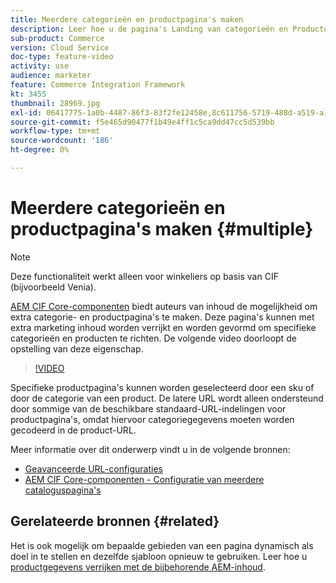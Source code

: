 ```yaml
---
title: Meerdere categorieën en productpagina's maken
description: Leer hoe u de pagina's Landing van categorieën en Productdetails verrijkt met gerichte marketinginhoud.
sub-product: Commerce
version: Cloud Service
doc-type: feature-video
activity: use
audience: marketer
feature: Commerce Integration Framework
kt: 3455
thumbnail: 28969.jpg
exl-id: 06417775-1a0b-4487-86f3-83f2fe12458e,8c611756-5719-488d-a519-a12c5c90c614
source-git-commit: f5e465d90477f1b49e4ff1c5ca9dd47cc5d539bb
workflow-type: tm+mt
source-wordcount: '186'
ht-degree: 0%

---
```


# Meerdere categorieën en productpagina&#39;s maken {#multiple}

>[!NOTE]
>
> Deze functionaliteit werkt alleen voor winkeliers op basis van CIF (bijvoorbeeld Venia).

[AEM CIF Core-componenten](https://github.com/adobe/aem-core-cif-components) biedt auteurs van inhoud de mogelijkheid om extra categorie- en productpagina&#39;s te maken. Deze pagina&#39;s kunnen met extra marketing inhoud worden verrijkt en worden gevormd om specifieke categorieën en producten te richten. De volgende video doorloopt de opstelling van deze eigenschap.

>[!VIDEO](https://video.tv.adobe.com/v/28969/?quality=12)

Specifieke productpagina&#39;s kunnen worden geselecteerd door een sku of door de categorie van een product. De latere URL wordt alleen ondersteund door sommige van de beschikbare standaard-URL-indelingen voor productpagina&#39;s, omdat hiervoor categoriegegevens moeten worden gecodeerd in de product-URL.

Meer informatie over dit onderwerp vindt u in de volgende bronnen:

- [Geavanceerde URL-configuraties](../configuring/advanced-url-configuration.md)
- [AEM CIF Core-componenten - Configuratie van meerdere cataloguspagina&#39;s](https://github.com/adobe/aem-core-cif-components/wiki/configuration#multi-catalog-page-template-configuration)

## Gerelateerde bronnen {#related}

Het is ook mogelijk om bepaalde gebieden van een pagina dynamisch als doel in te stellen en dezelfde sjabloon opnieuw te gebruiken. Leer hoe u [productgegevens verrijken met de bijbehorende AEM-inhoud](./enrich-product-associated-content.md).
